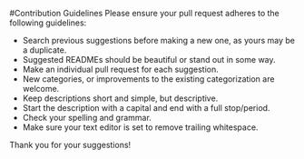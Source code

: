 #Contribution Guidelines
Please ensure your pull request adheres to the following guidelines:

* Search previous suggestions before making a new one, as yours may be a duplicate.  
* Suggested READMEs should be beautiful or stand out in some way.  
* Make an individual pull request for each suggestion.  
* New categories, or improvements to the existing categorization are welcome.  
* Keep descriptions short and simple, but descriptive.  
* Start the description with a capital and end with a full stop/period.  
* Check your spelling and grammar.  
* Make sure your text editor is set to remove trailing whitespace.  
  
Thank you for your suggestions!
